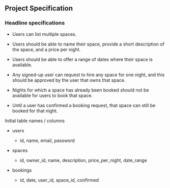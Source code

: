 ## Project Specification

### Headline specifications
- Users can list multiple spaces.

- Users should be able to name their space, provide a short description of the space, and a price per night.

- Users should be able to offer a range of dates where their space is available.

- Any signed-up user can request to hire any space for one night, and this should be approved by the user that owns that space.

- Nights for which a space has already been booked should not be available for users to book that space.

- Until a user has confirmed a booking request, that space can still be booked for that night.

Initial table names / columns
- users
  - id, name, email, password

- spaces
  - id, owner_id, name, description, price_per_night, date_range

- bookings
  - id, date, user_id, space_id, confirmed